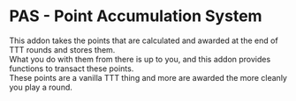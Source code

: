 # PAS - Point Accumulation System
This addon takes the points that are calculated and awarded at the end of TTT rounds and stores them.  
What you do with them from there is up to you, and this addon provides functions to transact these points.  
These points are a vanilla TTT thing and more are awarded the more cleanly you play a round.  

